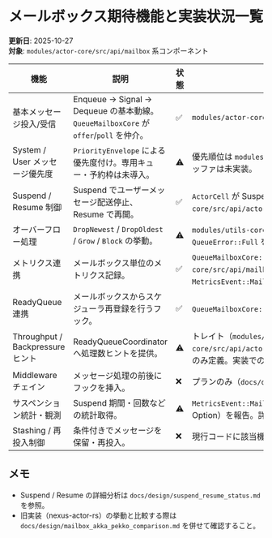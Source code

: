# メールボックス期待機能と実装状況一覧

**更新日**: 2025-10-27  
**対象**: `modules/actor-core/src/api/mailbox` 系コンポーネント

| 機能 | 説明 | 状態 | 実装 / ギャップ | protoactor-go |
| --- | --- | --- | --- | --- |
| 基本メッセージ投入/受信 | Enqueue → Signal → Dequeue の基本動線。`QueueMailboxCore` が `offer`/`poll` を仲介。 | ✅ | `modules/actor-core/src/api/mailbox/queue_mailbox/core.rs` | ✅ |
| System / User メッセージ優先度 | `PriorityEnvelope` による優先度付け。専用キュー・予約枠は未導入。 | ⚠️ | 優先順位は `modules/actor-core/src/api/mailbox/messages/system_message.rs`。System 専用バッファは未実装。 | ✅ (systemMailbox) |
| Suspend / Resume 制御 | Suspend でユーザーメッセージ配送停止、Resume で再開。 | ✅ | `ActorCell` が Suspend 状態を保持し、ユーザーメッセージを保留。参照: `modules/actor-core/src/api/actor/tests.rs:710-768`。 | ✅ (`SuspendMailbox`) |
| オーバーフロー処理 | `DropNewest` / `DropOldest` / `Grow` / `Block` の挙動。 | ⚠️ | `modules/utils-core/src/collections/queue/backend/vec_ring_backend.rs`。`Block` が実際には `QueueError::Full` を返すのみ。 | ✅ (`Drop`, `Block`) |
| メトリクス連携 | メールボックス単位のメトリクス記録。 | ✅ | `QueueMailboxCore::record_event`（`modules/actor-core/src/api/mailbox/queue_mailbox/core.rs`）、Suspend/Resume は `MetricsEvent::MailboxSuspended` / `MailboxResumed` 経由で Duration 付きメトリクスを送出。 | ⚠️（最小限） |
| ReadyQueue 連携 | メールボックスからスケジューラ再登録を行うフック。 | ✅ | `QueueMailboxCore::notify_ready`、`set_scheduler_hook`。 | ✅ (`dispatcher.Schedule`) |
| Throughput / Backpressure ヒント | ReadyQueueCoordinator へ処理数ヒントを提供。 | ⚠️ | トレイト（`modules/actor-core/src/api/actor_scheduler/ready_queue_coordinator/ready_queue_coordinator_trait.rs`）のみ定義。実装での活用は未整備。 | ✅ (`dispatcher.Throughput`) |
| Middleware チェイン | メッセージ処理の前後にフックを挿入。 | ❌ | プランのみ（`docs/design/actor_scheduler_refactor.md` 4.4）。現行コードには未実装。 | ✅ (`MailboxMiddleware`) |
| サスペンション統計・観測 | Suspend 期間・回数などの統計取得。 | ⚠️ | `MetricsEvent::MailboxSuspended` / `MailboxResumed` が回数と Duration（クロック有無に応じて Option）を報告。詳細な集計コンポーネントは未実装。 | ⚠️（簡易） |
| Stashing / 再投入制御 | 条件付きでメッセージを保留・再投入。 | ❌ | 現行コードに該当機能なし。 | ✅ (Stash) |

## メモ
- Suspend / Resume の詳細分析は `docs/design/suspend_resume_status.md` を参照。
- 旧実装（nexus-actor-rs）の挙動と比較する際は `docs/design/mailbox_akka_pekko_comparison.md` を併せて確認すること。
